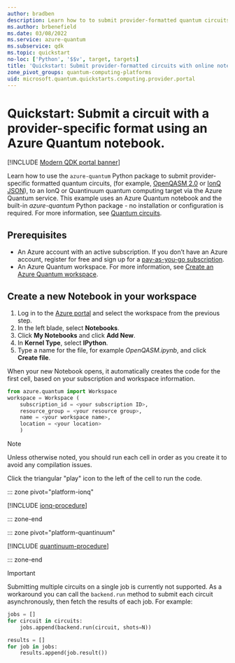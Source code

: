 ```yaml
---
author: bradben
description: Learn how to to submit provider-formatted quantum circuits with OpenQASM and IonQ JSON to the Azure Quantum service using an online notebook.
ms.author: brbenefield
ms.date: 03/08/2022
ms.service: azure-quantum
ms.subservice: qdk
ms.topic: quickstart
no-loc: ['Python', '$$v', target, targets]
title: 'Quickstart: Submit provider-formatted circuits with online notebooks'
zone_pivot_groups: quantum-computing-platforms
uid: microsoft.quantum.quickstarts.computing.provider.portal
--- 
```


# Quickstart: Submit a circuit with a provider-specific format using an Azure Quantum notebook.

[!INCLUDE [Modern QDK portal banner](includes/new-qdk-portal-support.md)]

Learn how to use the `azure-quantum` Python package to submit provider-specific formatted quantum circuits, (for example, [OpenQASM 2.0](https://github.com/Qiskit/openqasm/tree/OpenQASM2.x) or [IonQ JSON](https://docs.ionq.com/#tag/quantum_programs)), to an IonQ or Quantinuum quantum computing target via the Azure Quantum service. This example uses an Azure Quantum notebook and the built-in *azure-quantum* Python package - no installation or configuration is required. For more information, see [Quantum circuits](xref:microsoft.quantum.concepts.circuits).

## Prerequisites

- An Azure account with an active subscription. If you don’t have an Azure account, register for free and sign up for a [pay-as-you-go subscription](https://azure.microsoft.com/pricing/purchase-options/pay-as-you-go).
- An Azure Quantum workspace. For more information, see [Create an Azure Quantum workspace](xref:microsoft.quantum.how-to.workspace).


## Create a new Notebook in your workspace

1. Log in to the [Azure portal](https://portal.azure.com/) and select the workspace from the previous step.
1. In the left blade, select **Notebooks**.
1. Click **My Notebooks** and click **Add New**.
1. In **Kernel Type**, select **IPython**.
1. Type a name for the file, for example *OpenQASM.ipynb*, and click **Create file**. 

When your new Notebook opens, it automatically creates the code for the first cell, based on your subscription and workspace information.

```py
from azure.quantum import Workspace
workspace = Workspace (
    subscription_id = <your subscription ID>, 
    resource_group = <your resource group>,   
    name = <your workspace name>,          
    location = <your location>        
    )
```

> [!NOTE]
> Unless otherwise noted, you should run each cell in order as you create it to avoid any compilation issues. 

Click the triangular "play" icon to the left of the cell to run the code. 

::: zone pivot="platform-ionq"

[!INCLUDE [ionq-procedure](includes/quickstart-provider-include-ionq-portal.md)]

::: zone-end

::: zone pivot="platform-quantinuum"

[!INCLUDE [quantinuum-procedure](includes/quickstart-provider-include-quantinuum-portal.md)]

::: zone-end

> [!IMPORTANT]
> Submitting multiple circuits on a single job is currently not supported. As a workaround you can call the `backend.run` method to submit each circuit asynchronously, then fetch the results of each job. For example:
>
> ```python
> jobs = []
> for circuit in circuits:
>     jobs.append(backend.run(circuit, shots=N))
> 
> results = []
> for job in jobs:
>     results.append(job.result())
>```

